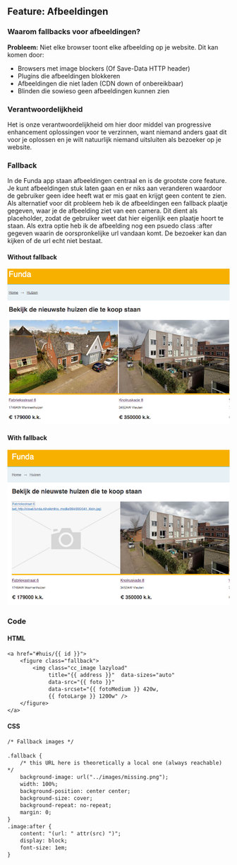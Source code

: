 ## Feature: Afbeeldingen

### Waarom fallbacks voor afbeeldingen?

**Probleem:** Niet elke browser toont elke afbeelding op je website. Dit kan komen door:

- Browsers met image blockers (Of Save-Data HTTP header)
- Plugins die afbeeldingen blokkeren
- Afbeeldingen die niet laden (CDN down of onbereikbaar)
- Blinden die sowieso geen afbeeldingen kunnen zien

### Verantwoordelijkheid

Het is onze verantwoordelijkheid om hier door middel van progressive enhancement oplossingen voor te verzinnen, want niemand anders gaat dit voor je oplossen en je wilt natuurlijk niemand uitsluiten als bezoeker op je website.

### Fallback

In de Funda app staan afbeeldingen centraal en is de grootste core feature. Je kunt afbeeldingen stuk laten gaan en er niks aan veranderen waardoor de gebruiker geen idee heeft wat er mis gaat en krijgt geen content te zien. Als alternatief voor dit probleem heb ik de afbeeldingen een fallback plaatje gegeven, waar je de afbeelding ziet van een camera. Dit dient als placeholder, zodat de gebruiker weet dat hier eigenlijk een plaatje hoort te staan. Als extra optie heb ik de afbeelding nog een psuedo class :after gegeven waarin de oorspronkelijke url vandaan komt. De bezoeker kan dan kijken of de url echt niet bestaat.

#### Without fallback
![Without fallback](readme/nofallback.png)

#### With fallback
![With fallback](readme/fallback.png)

### Code


#### HTML

```
<a href="#huis/{{ id }}">
    <figure class="fallback">
    	<img class="cc_image lazyload" 
    		 title="{{ address }}"  data-sizes="auto"
	    	 data-src="{{ foto }}"
	    	 data-srcset="{{ fotoMedium }} 420w,
	    	 {{ fotoLarge }} 1200w" />
    </figure>
</a>		
```
#### CSS

```
/* Fallback images */

.fallback {
    /* this URL here is theoretically a local one (always reachable) */
    background-image: url("../images/missing.png");
    width: 100%;
    background-position: center center;
    background-size: cover;
    background-repeat: no-repeat;
    margin: 0;
}
.image:after {
    content: "(url: " attr(src) ")";
    display: block;
    font-size: 1em;
}

```





